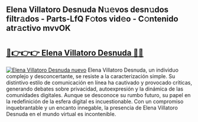 ## Elena Villatoro Desnuda N𝚞𝚎vos desn𝚞dos filtr𝚊dos - Parts-LfQ F𝚘tos vid𝚎o - C𝚘ntenido atr𝚊ctivo mvvOK

# <h2><a href="http://mb2kspj.tromn.icu/?c=Elena+Villatoro+Desnuda">🔗👉👉👉 Elena Villatoro Desnuda 🔗🔗</a></h2>

[![Elena Villatoro Desnuda nuevo](https://i.imgur.com/pEAQMta.gif)](http://mb2kspj.tromn.icu/?c=Elena+Villatoro+Desnuda)
Elena Villatoro Desnuda, un individuo complejo y desconcertante, se resiste a la caracterización simple. Su distintivo estilo de comunicación en línea ha cautivado y provocado críticas, generando debates sobre privacidad, autoexpresión y la dinámica de las comunidades digitales. Aunque se desconoce su rumbo futuro, su papel en la redefinición de la esfera digital es incuestionable. Con un compromiso inquebrantable y un encanto innegable, la presencia de Elena Villatoro Desnuda en el mundo virtual es incontenible.
